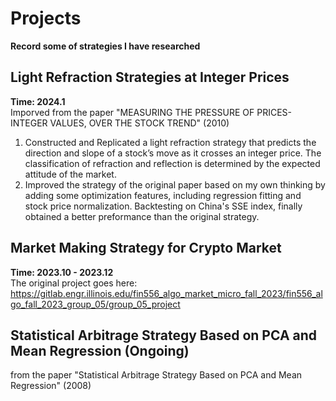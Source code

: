 # Projects
**Record some of strategies I have researched**

## Light Refraction Strategies at Integer Prices
**Time: 2024.1**<br>
Imporved from the paper "MEASURING THE PRESSURE OF PRICES-INTEGER VALUES, OVER THE STOCK TREND" (2010)<br>
1. Constructed and Replicated a light refraction strategy that predicts the direction and slope of a stock’s move as it crosses an integer price. The classification of refraction and reflection is determined by the expected attitude of the market.
2. Improved the strategy of the original paper based on my own thinking by adding some optimization features, including regression fitting and stock price normalization. Backtesting on China's SSE index, finally obtained a better preformance than the original strategy.

## Market Making Strategy for Crypto Market
**Time: 2023.10 - 2023.12**<br>
The original project goes here: https://gitlab.engr.illinois.edu/fin556_algo_market_micro_fall_2023/fin556_algo_fall_2023_group_05/group_05_project



## Statistical Arbitrage Strategy Based on PCA and Mean Regression (Ongoing)
from the paper "Statistical Arbitrage Strategy Based on PCA and Mean Regression" (2008)<br>
